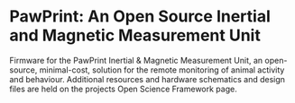 # PawPrint: An Open Source Inertial and Magnetic Measurement Unit
Firmware for the PawPrint Inertial & Magnetic Measurement Unit, an open-source, minimal-cost, solution for the remote monitoring of animal activity and behaviour.
Additional resources and hardware schematics and design files are held on the projects Open Science Framework page.
